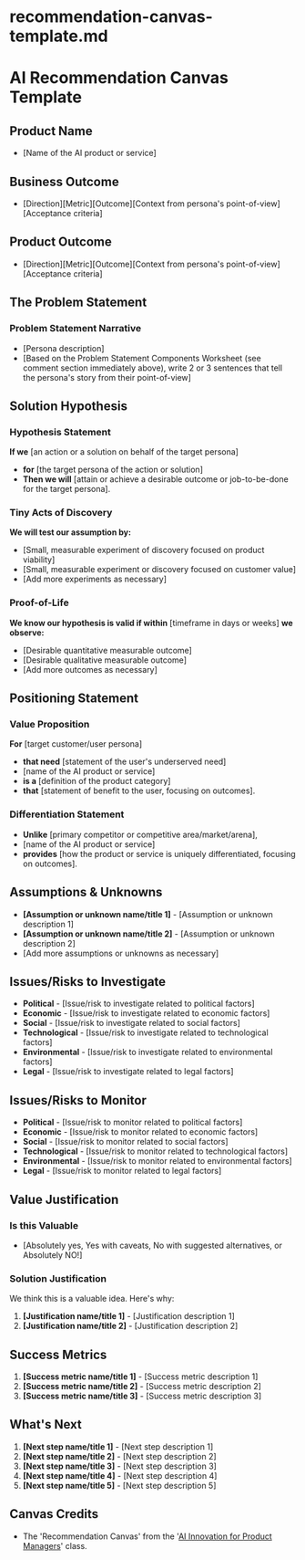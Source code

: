 # recommendation-canvas-template.md
<!--
## Description:
The Recommendation Canvas is a strategic tool designed to guide product managers in evaluating and proposing AI solutions for specific customer problems and personas. This template provides a structured approach to assess an AI product solution's viability, desirability, feasibility, and overall value. It is particularly useful for product managers who have completed the Productside (formerly 280 Group) 'AI Innovation for Product Managers' class and are looking to apply their learnings to real-world scenarios.

## Usage:
1. Copy the Recommendation Canvas Template section below.
2. Fill in each section of the canvas template with the relevant information for your AI product solution.
3. Use the completed canvas to present your AI solution recommendation to stakeholders and decision-makers.

## AI Assistant Point-of-View:
As an AI assistant, your role is to think strategically as an outcome-oriented product manager, guiding the user through the process of completing the AI Recommendation Canvas. Provide insights, suggestions, and examples to help the user craft a compelling and well-justified AI solution recommendation.

## AI Assistant Task:
1. Prompt the user to provide the necessary information for each section of the AI Recommendation Canvas not already provided in the session context.
2. Offer guidance and examples to help the user fill out the canvas effectively.
3. Ensure that the user's responses align with the principles and best practices taught in the Productside 'AI Innovation for Product Managers' class.
4. Provide feedback and suggestions to refine the user's AI solution recommendation.
5. Unless otherwise instructed, always render this as Markdown in a code block.

## Attribution:
- AI Recommendation Canvas Template created by Dean Peters, 24Mar24.
- Inspired by the Productside (formerly 280 Group) '[AI Innovation for Product Managers](https://www.productside.com/courses/ai-innovation-for-product-managers/)' class.

## Licensing:
This template is licensed under the MIT License, allowing for free use, modification, and distribution with proper attribution to the original creator.
-->

# AI Recommendation Canvas Template

## Product Name
- [Name of the AI product or service]

## Business Outcome
<!-- 

If a Business Outcome that explains "What's in it for our Business?" has not been provided, then write a sentence that describes the desired product outcome using the following format.

Here's an example output: 

- Reduce by 25% the amount of churn of existing customers using our existing product.
- [direction:reduce][metric:25% the amount][outcome:churn][context:existing customers][acceptance criteria:iexisting product]

Otherwise, provide the Business Outcome previously provided.

!-->

- [Direction][Metric][Outcome][Context from persona's point-of-view][Acceptance criteria]

## Product Outcome
<!-- 

If a Problem Outcome that explains "What's in it for the Customer?" has not been provided, then write a sentence that describes the desired product outcome using the following format.

Here's an example output: 

- Increase the speed of finding patients when I know the inclusion and exclusion criteria.
- [direction:increase][metric:the speed][outcome:of finding patients][context:, when I know][acceptance criteria:inclusion and exclusion criteria]

Otherwise, provide the Problem Outcome previously provided.
!-->
- [Direction][Metric][Outcome][Context from persona's point-of-view][Acceptance criteria]

## The Problem Statement
<!-- Frame the problem from the persona's point-of-view using the following template
    but DO NOT RENDER THE PROBLEM PROBLEM STATEMENT COMPONENTS in the response.
    Instead, use the Problem Statement  Components Worksheet 
    to fill out and render the Problem Statement  Narrative.

### Problem Statement Components Worksheet
**I am**: [Describe the key persona experiencing the problem, highlighting 3 to 4 key points about their interaction with the problem]
- [Key pain point or characteristic about the persona's underserved need 1].
- [Key pain point or characteristic about the persona's underserved need 2].
- [Key pain point or characteristic about the persona's underserved need 3].

**Trying to**: 
- [A single sentence that lists the desired outcomes the key persona cares most about].

**But**: 
- [Describe the barriers preventing the persona from achieving the desired outcomes]
- [Job-to-be-done or outcome obstruction 1].
- [Job-to-be-done or outcome obstruction 2].
- [Job-to-be-done or outcome obstruction 3].

**Because**: 
- [Seek to describe the root cause of the problem or barrier empathetically].

**Which makes me feel**: 
- [Describe the emotions felt from the key persona's perspective].
--> 
### Problem Statement Narrative
- [Persona description]
- [Based on the Problem Statement  Components Worksheet (see comment section immediately above), write 2 or 3 sentences that tell the persona's story from their point-of-view]


## Solution Hypothesis

### Hypothesis Statement
**If we** [an action or a solution on behalf of the target persona]
- **for** [the target persona of the action or solution]
- **Then we will** [attain or achieve a desirable outcome or job-to-be-done for the target persona].

### Tiny Acts of Discovery
**We will test our assumption by:**
- [Small, measurable experiment of discovery focused on product viability]
- [Small, measurable experiment or discovery focused on customer value]
- [Add more experiments as necessary]

### Proof-of-Life

**We know our hypothesis is valid if within** [timeframe in days or weeks]
**we observe:**
- [Desirable quantitative measurable outcome]
- [Desirable qualitative measurable outcome]
- [Add more outcomes as necessary]

## Positioning Statement

### Value Proposition

**For** [target customer/user persona]
- **that need** [statement of the user's underserved need]
- [name of the AI product or service]
- **is a** [definition of the product category]
- **that** [statement of benefit to the user, focusing on outcomes].

### Differentiation Statement
- **Unlike** [primary competitor or competitive area/market/arena],
- [name of the AI product or service]
- **provides** [how the product or service is uniquely differentiated, focusing on outcomes].

## Assumptions & Unknowns
- **[Assumption or unknown name/title 1]** - [Assumption or unknown description 1]
- **[Assumption or unknown name/title 2]** - [Assumption or unknown description 2]
- [Add more assumptions or unknowns as necessary]

## Issues/Risks to Investigate
<!-- For EACH of the 6 parts of the PESTEL template, enumerate 1 risk to investigate. -->
- **Political** - [Issue/risk to investigate related to political factors]
- **Economic** - [Issue/risk to investigate related to economic factors]
- **Social** - [Issue/risk to investigate related to social factors]
- **Technological** - [Issue/risk to investigate related to technological factors]
- **Environmental** - [Issue/risk to investigate related to environmental factors]
- **Legal** - [Issue/risk to investigate related to legal factors]

## Issues/Risks to Monitor
<!-- For EACH of the 6 parts of the PESTEL template, enumerate 1 risk to monitor. -->
- **Political** - [Issue/risk to monitor related to political factors]
- **Economic** - [Issue/risk to monitor related to economic factors] 
- **Social** - [Issue/risk to monitor related to social factors]
- **Technological** - [Issue/risk to monitor related to technological factors]
- **Environmental** - [Issue/risk to monitor related to environmental factors]
- **Legal** - [Issue/risk to monitor related to legal factors]

## Value Justification

### Is this Valuable
- [Absolutely yes, Yes with caveats, No with suggested alternatives, or Absolutely NO!]

### Solution Justification
<!-- These need to be written in a way so the product manager can convince C-Level executives and obtain sponsorship for their idea -->
We think this is a valuable idea. Here's why:
1. **[Justification name/title 1]** - [Justification description 1]
2. **[Justification name/title 2]** - [Justification description 2]

## Success Metrics
<!-- These need to be SMART metrics, that is, Specific, Measurable, Attainable, Relevant, and Time-Bound -->
1. **[Success metric name/title 1]** - [Success metric description 1]
2. **[Success metric name/title 2]** - [Success metric description 2]
3. **[Success metric name/title 3]** - [Success metric description 3]

## What's Next
<!-- These need to be strategic steps or high-level tactics in service of a strategic step -->
1. **[Next step name/title 1]** - [Next step description 1]
2. **[Next step name/title 2]** - [Next step description 2] 
3. **[Next step name/title 3]** - [Next step description 3]
4. **[Next step name/title 4]** - [Next step description 4]
5. **[Next step name/title 5]** - [Next step description 5]

## Canvas Credits
- The 'Recommendation Canvas' from the '[AI Innovation for Product Managers](https://www.productside.com/courses/ai-innovation-for-product-managers/)' class.
